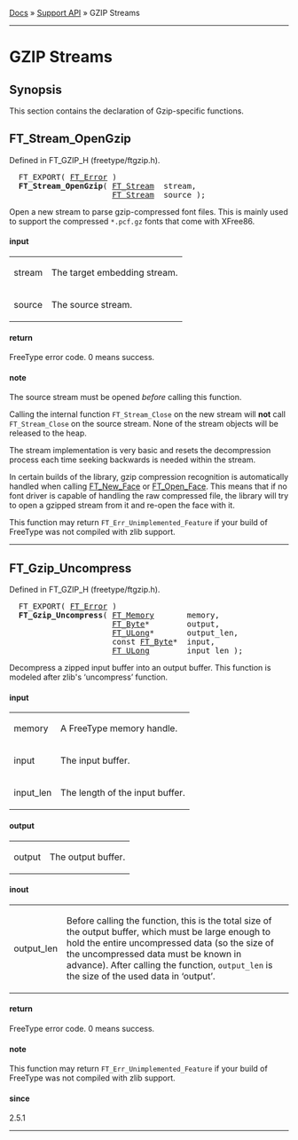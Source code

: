 [Docs](ft2-index.md) &raquo; [Support API](ft2-toc.md#support-api) &raquo; GZIP Streams

-------------------------------

# GZIP Streams

## Synopsis

This section contains the declaration of Gzip-specific functions.

## FT_Stream_OpenGzip

Defined in FT_GZIP_H (freetype/ftgzip.h).

<div class = "codehilite">
<pre>
  FT_EXPORT( <a href="../ft2-basic_types/#ft_error">FT_Error</a> )
  <b>FT_Stream_OpenGzip</b>( <a href="../ft2-system_interface/#ft_stream">FT_Stream</a>  stream,
                      <a href="../ft2-system_interface/#ft_stream">FT_Stream</a>  source );
</pre>
</div>


Open a new stream to parse gzip-compressed font files. This is mainly used to support the compressed `*.pcf.gz` fonts that come with XFree86.

<h4>input</h4>
<table class="fields">
<tr><td class="val" id="stream">stream</td><td class="desc">
<p>The target embedding stream.</p>
</td></tr>
<tr><td class="val" id="source">source</td><td class="desc">
<p>The source stream.</p>
</td></tr>
</table>

<h4>return</h4>

FreeType error code. 0&nbsp;means success.

<h4>note</h4>

The source stream must be opened _before_ calling this function.

Calling the internal function `FT_Stream_Close` on the new stream will **not** call `FT_Stream_Close` on the source stream. None of the stream objects will be released to the heap.

The stream implementation is very basic and resets the decompression process each time seeking backwards is needed within the stream.

In certain builds of the library, gzip compression recognition is automatically handled when calling <a href="../ft2-base_interface/#ft_new_face">FT_New_Face</a> or <a href="../ft2-base_interface/#ft_open_face">FT_Open_Face</a>. This means that if no font driver is capable of handling the raw compressed file, the library will try to open a gzipped stream from it and re-open the face with it.

This function may return `FT_Err_Unimplemented_Feature` if your build of FreeType was not compiled with zlib support.

<hr>

## FT_Gzip_Uncompress

Defined in FT_GZIP_H (freetype/ftgzip.h).

<div class = "codehilite">
<pre>
  FT_EXPORT( <a href="../ft2-basic_types/#ft_error">FT_Error</a> )
  <b>FT_Gzip_Uncompress</b>( <a href="../ft2-system_interface/#ft_memory">FT_Memory</a>       memory,
                      <a href="../ft2-basic_types/#ft_byte">FT_Byte</a>*        output,
                      <a href="../ft2-basic_types/#ft_ulong">FT_ULong</a>*       output_len,
                      <span class="keyword">const</span> <a href="../ft2-basic_types/#ft_byte">FT_Byte</a>*  input,
                      <a href="../ft2-basic_types/#ft_ulong">FT_ULong</a>        input_len );
</pre>
</div>


Decompress a zipped input buffer into an output buffer. This function is modeled after zlib's &lsquo;uncompress&rsquo; function.

<h4>input</h4>
<table class="fields">
<tr><td class="val" id="memory">memory</td><td class="desc">
<p>A FreeType memory handle.</p>
</td></tr>
<tr><td class="val" id="input">input</td><td class="desc">
<p>The input buffer.</p>
</td></tr>
<tr><td class="val" id="input_len">input_len</td><td class="desc">
<p>The length of the input buffer.</p>
</td></tr>
</table>

<h4>output</h4>
<table class="fields">
<tr><td class="val" id="output">output</td><td class="desc">
<p>The output buffer.</p>
</td></tr>
</table>

<h4>inout</h4>
<table class="fields">
<tr><td class="val" id="output_len">output_len</td><td class="desc">
<p>Before calling the function, this is the total size of the output buffer, which must be large enough to hold the entire uncompressed data (so the size of the uncompressed data must be known in advance). After calling the function, <code>output_len</code> is the size of the used data in &lsquo;output&rsquo;.</p>
</td></tr>
</table>

<h4>return</h4>

FreeType error code. 0&nbsp;means success.

<h4>note</h4>

This function may return `FT_Err_Unimplemented_Feature` if your build of FreeType was not compiled with zlib support.

<h4>since</h4>

2.5.1

<hr>

